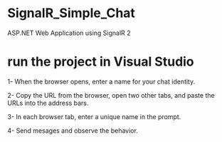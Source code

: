 # SignalR_Simple_Chat
ASP.NET Web Application using SignalR 2

# run the project in Visual Studio 
1- When the browser opens, enter a name for your chat identity.

2- Copy the URL from the browser, open two other tabs, and paste the URLs into the address bars.

3- In each browser tab, enter a unique name in the prompt.

4- Send mesages and observe the behavior. 
